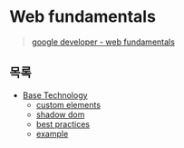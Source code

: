 # Web fundamentals

> [google developer - web fundamentals](https://developers.google.com/web/fundamentals)

## 목록

- [Base Technology](./web-components.md)
  - [custom elements](./wc-custom-elements.md)
  - [shadow dom]()
  - [best practices]()
  - [example]()
